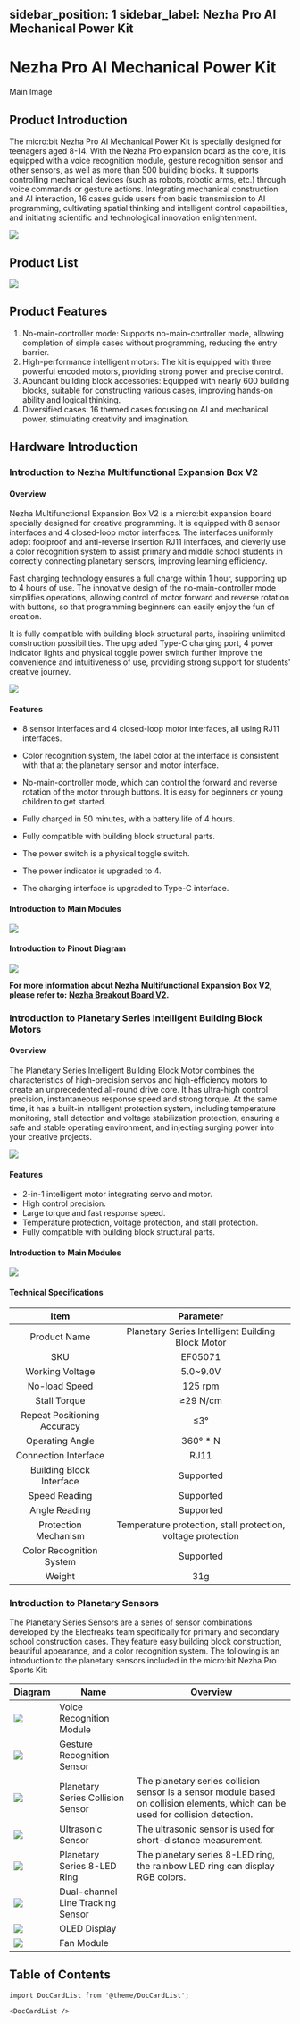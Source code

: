 sidebar_position: 1
sidebar_label: Nezha Pro AI Mechanical Power Kit
---

# Nezha Pro AI Mechanical Power Kit

Main Image

## Product Introduction

The micro:bit Nezha Pro AI Mechanical Power Kit is specially designed for teenagers aged 8-14. With the Nezha Pro expansion board as the core, it is equipped with a voice recognition module, gesture recognition sensor and other sensors, as well as more than 500 building blocks. It supports controlling mechanical devices (such as robots, robotic arms, etc.) through voice commands or gesture actions. Integrating mechanical construction and AI interaction, 16 cases guide users from basic transmission to AI programming, cultivating spatial thinking and intelligent control capabilities, and initiating scientific and technological innovation enlightenment.

![](https://wiki-media-ef.oss-cn-hongkong.aliyuncs.com/docs/microbit/building-blocks/nezha-pro-ai-mechanical-power-kit/images/nezha-pro-ai-mechanical-power-kit-01.png)

## Product List

![](https://wiki-media-ef.oss-cn-hongkong.aliyuncs.com/docs/microbit/building-blocks/nezha-pro-ai-mechanical-power-kit/images/nezha-pro-ai-mechanical-power-kit-02.png)

## Product Features

1. No-main-controller mode: Supports no-main-controller mode, allowing completion of simple cases without programming, reducing the entry barrier.
2. High-performance intelligent motors: The kit is equipped with three powerful encoded motors, providing strong power and precise control.
3. Abundant building block accessories: Equipped with nearly 600 building blocks, suitable for constructing various cases, improving hands-on ability and logical thinking.
4. Diversified cases: 16 themed cases focusing on AI and mechanical power, stimulating creativity and imagination.


## Hardware Introduction

### Introduction to Nezha Multifunctional Expansion Box V2

#### Overview

Nezha Multifunctional Expansion Box V2 is a micro:bit expansion board specially designed for creative programming. It is equipped with 8 sensor interfaces and 4 closed-loop motor interfaces. The interfaces uniformly adopt foolproof and anti-reverse insertion RJ11 interfaces, and cleverly use a color recognition system to assist primary and middle school students in correctly connecting planetary sensors, improving learning efficiency.

Fast charging technology ensures a full charge within 1 hour, supporting up to 4 hours of use. The innovative design of the no-main-controller mode simplifies operations, allowing control of motor forward and reverse rotation with buttons, so that programming beginners can easily enjoy the fun of creation.

It is fully compatible with building block structural parts, inspiring unlimited construction possibilities. The upgraded Type-C charging port, 4 power indicator lights and physical toggle power switch further improve the convenience and intuitiveness of use, providing strong support for students' creative journey.

![](https://wiki-media-ef.oss-cn-hongkong.aliyuncs.com/docs/microbit/building-blocks/microbit-space-science-kit/images/microbit-space-science-kit-introduction-04.png)

#### Features

- 8 sensor interfaces and 4 closed-loop motor interfaces, all using RJ11 interfaces.
- Color recognition system, the label color at the interface is consistent with that at the planetary sensor and motor interface.
- No-main-controller mode, which can control the forward and reverse rotation of the motor through buttons. It is easy for beginners or young children to get started.
- Fully charged in 50 minutes, with a battery life of 4 hours.

- Fully compatible with building block structural parts.
- The power switch is a physical toggle switch.
- The power indicator is upgraded to 4.
- The charging interface is upgraded to Type-C interface.

#### Introduction to Main Modules

![](https://wiki-media-ef.oss-cn-hongkong.aliyuncs.com/docs/microbit/building-blocks/microbit-space-science-kit/images/microbit-space-science-kit-nezha201.png)

#### Introduction to Pinout Diagram

![](https://wiki-media-ef.oss-cn-hongkong.aliyuncs.com/docs/microbit/building-blocks/microbit-space-science-kit/images/microbit-space-science-kit-nezha202.png)

**For more information about Nezha Multifunctional Expansion Box V2, please refer to: [Nezha Breakout Board V2](https://wiki.elecfreaks.com/en/microbit/expansion-board/nezha-v2/).**

### Introduction to Planetary Series Intelligent Building Block Motors

#### Overview

The Planetary Series Intelligent Building Block Motor combines the characteristics of high-precision servos and high-efficiency motors to create an unprecedented all-round drive core. It has ultra-high control precision, instantaneous response speed and strong torque. At the same time, it has a built-in intelligent protection system, including temperature monitoring, stall detection and voltage stabilization protection, ensuring a safe and stable operating environment, and injecting surging power into your creative projects.

![](https://wiki-media-ef.oss-cn-hongkong.aliyuncs.com/docs/microbit/building-blocks/microbit-space-science-kit/images/microbit-space-science-kit-introduction-05.png)

#### Features

- 2-in-1 intelligent motor integrating servo and motor.
- High control precision.
- Large torque and fast response speed.
- Temperature protection, voltage protection, and stall protection.
- Fully compatible with building block structural parts.

#### Introduction to Main Modules

![](https://wiki-media-ef.oss-cn-hongkong.aliyuncs.com/docs/microbit/building-blocks/microbit-space-science-kit/images/microbit-space-science-kit-motor02.png)

#### Technical Specifications

| Item | Parameter |
| :----: | :--------: |
| Product Name | Planetary Series Intelligent Building Block Motor |
| SKU | EF05071 |
| Working Voltage | 5.0~9.0V |
| No-load Speed | 125 rpm |
| Stall Torque | ≥29 N/cm |
| Repeat Positioning Accuracy | ≤3° |
| Operating Angle | 360° * N |
| Connection Interface | RJ11 |
| Building Block Interface | Supported |
| Speed Reading | Supported |
| Angle Reading | Supported |
| Protection Mechanism | Temperature protection, stall protection, voltage protection |
| Color Recognition System | Supported |
| Weight | 31g |


### Introduction to Planetary Sensors

The Planetary Series Sensors are a series of sensor combinations developed by the Elecfreaks team specifically for primary and secondary school construction cases. They feature easy building block construction, beautiful appearance, and a color recognition system. The following is an introduction to the planetary sensors included in the micro:bit Nezha Pro Sports Kit:

| Diagram | Name | Overview |
| ------------------------------------------------------------ | ------------------------------------------------------------ | ------------------------------------------------------------ |
| ![](https://wiki-media-ef.oss-cn-hongkong.aliyuncs.com/docs/microbit/building-blocks/nezha-pro-ai-mechanical-power-kit/images/nezha-pro-ai-mechanical-power-kit-planetx-01.png) | Voice Recognition Module |  |
| ![](https://wiki-media-ef.oss-cn-hongkong.aliyuncs.com/docs/microbit/building-blocks/nezha-pro-ai-mechanical-power-kit/images/nezha-pro-ai-mechanical-power-kit-planetx-02.png) | Gesture Recognition Sensor |  |
| ![](https://wiki-media-ef.oss-cn-hongkong.aliyuncs.com/docs/microbit/building-blocks/nezha-pro-ai-mechanical-power-kit/images/nezha-pro-ai-mechanical-power-kit-planetx-03.png) | Planetary Series Collision Sensor | The planetary series collision sensor is a sensor module based on collision elements, which can be used for collision detection. |
| ![](https://wiki-media-ef.oss-cn-hongkong.aliyuncs.com/docs/microbit/building-blocks/nezha-pro-ai-mechanical-power-kit/images/nezha-pro-ai-mechanical-power-kit-planetx-04.png) | Ultrasonic Sensor | The ultrasonic sensor is used for short-distance measurement. |
| ![](https://wiki-media-ef.oss-cn-hongkong.aliyuncs.com/docs/microbit/building-blocks/nezha-pro-ai-mechanical-power-kit/images/nezha-pro-ai-mechanical-power-kit-planetx-05.png) | Planetary Series 8-LED Ring | The planetary series 8-LED ring, the rainbow LED ring can display RGB colors. |
| ![](https://wiki-media-ef.oss-cn-hongkong.aliyuncs.com/docs/microbit/building-blocks/nezha-pro-ai-mechanical-power-kit/images/nezha-pro-ai-mechanical-power-kit-planetx-06.png) | Dual-channel Line Tracking Sensor |  |
| ![](https://wiki-media-ef.oss-cn-hongkong.aliyuncs.com/docs/microbit/building-blocks/nezha-pro-ai-mechanical-power-kit/images/nezha-pro-ai-mechanical-power-kit-planetx-07.png) | OLED Display |  |
| ![](https://wiki-media-ef.oss-cn-hongkong.aliyuncs.com/docs/microbit/building-blocks/nezha-pro-ai-mechanical-power-kit/images/nezha-pro-ai-mechanical-power-kit-planetx-08.png) | Fan Module |  |

## Table of Contents

```mdx-code-block
import DocCardList from '@theme/DocCardList';

<DocCardList />
